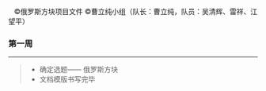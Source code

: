     &copy;俄罗斯方块项目文件
    &copy;曹立纯小组（队长：曹立纯，队员：吴清辉、雷祥、江望平）
### 第一周
------- 
>* 确定选题—— 俄罗斯方块
>* 文档模版书写完毕
